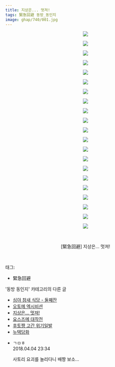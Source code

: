 ```yaml
---
title: 지상은... 멋져!
tags: 緊急回避 동방_동인지
image: ghap/740/001.jpg
---
```

<div class="article">
<p style="text-align: center; clear: none; float: none;"><img src="{{ site.nasurl }}/ghap/740/001.jpg"/></p>
<p style="text-align: center; clear: none; float: none;"><img src="{{ site.nasurl }}/ghap/740/002.jpg"/></p>
<p style="text-align: center; clear: none; float: none;"><img src="{{ site.nasurl }}/ghap/740/003.jpg"/></p>
<p style="text-align: center; clear: none; float: none;"><img src="{{ site.nasurl }}/ghap/740/004.jpg"/></p>
<p style="text-align: center; clear: none; float: none;"><img src="{{ site.nasurl }}/ghap/740/005.jpg"/></p>
<p style="text-align: center; clear: none; float: none;"><img src="{{ site.nasurl }}/ghap/740/006.jpg"/></p>
<p style="text-align: center; clear: none; float: none;"><img src="{{ site.nasurl }}/ghap/740/007.jpg"/></p>
<p style="text-align: center; clear: none; float: none;"><img src="{{ site.nasurl }}/ghap/740/008.jpg"/></p>
<p style="text-align: center; clear: none; float: none;"><img src="{{ site.nasurl }}/ghap/740/009.jpg"/></p>
<p style="text-align: center; clear: none; float: none;"><img src="{{ site.nasurl }}/ghap/740/010.jpg"/></p>
<p style="text-align: center; clear: none; float: none;"><img src="{{ site.nasurl }}/ghap/740/011.jpg"/></p>
<p style="text-align: center; clear: none; float: none;"><img src="{{ site.nasurl }}/ghap/740/012.jpg"/></p>
<p style="text-align: center; clear: none; float: none;"><img src="{{ site.nasurl }}/ghap/740/013.jpg"/></p>
<p style="text-align: center; clear: none; float: none;"><img src="{{ site.nasurl }}/ghap/740/014.jpg"/></p>
<p style="text-align: center; clear: none; float: none;"><img src="{{ site.nasurl }}/ghap/740/015.jpg"/></p>
<p style="text-align: center; clear: none; float: none;"><img src="{{ site.nasurl }}/ghap/740/016.jpg"/></p>
<p style="text-align: center; clear: none; float: none;"><img src="{{ site.nasurl }}/ghap/740/017.jpg"/></p>
<p style="text-align: center; clear: none; float: none;"><img src="{{ site.nasurl }}/ghap/740/018.jpg"/></p>
<p style="text-align: center; clear: none; float: none;"><img src="{{ site.nasurl }}/ghap/740/019.jpg"/></p>
<p style="text-align: center; clear: none; float: none;"><img src="{{ site.nasurl }}/ghap/740/020.jpg"/></p>
<p style="text-align: center; clear: none; float: none;"><img src="{{ site.nasurl }}/ghap/740/021.jpg"/></p>
<p style="text-align: center; clear: none; float: none;"><br/></p>
<p style="text-align: center; clear: none; float: none;">[緊急回避] 지상은... 멋져!</p>
<p><br/></p>
</div><div class="tagTrail">
<p>태그: </p>
<ul>
<li>緊急回避</li>
</ul>
</div><div class="another">
<p>'동방 동인지' 카테고리의 다른 글</p>
<ul>
<li><a href="/2016-07-08-ghap_742">심야 참새 식당 - 둘째잔</a></li>
<li><a href="/2016-07-07-ghap_741">오토메 엑시비션</a></li>
<li><a href="/2016-07-07-ghap_740">지상은... 멋져!</a></li>
<li><a href="/2016-07-07-ghap_739">요스즈메 대작전</a></li>
<li><a href="/2016-07-07-ghap_738">후토쨩 고간 위기일발</a></li>
<li><a href="/2016-07-07-ghap_737">누택담화</a></li>
</ul>
</div><div class="cb_module cb_fluid">
<div class="cb_wrt cb_profile">
<div class="comment">
<ul>
<li class="cb_thumb_off" id="comment15233381">
<div class="cb_comment_area">
<div class="cb_info_area">
<div class="cb_section">
<span class="cb_nick_name">ㄱㅁㅎ</span>
</div>
<div class="cb_section">
<span class="cb_date">2018.04.04 23:34 </span>
</div>
</div>
<div class="cb_dsc_comment">
<p class="cb_dsc">
											사토리 요괴를 놀리다니 배짱 보소...
										</p>
</div>
</div></li>
</ul>
</div>
</div><!-- commentList close -->
</div>
